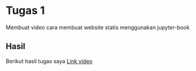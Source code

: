 # Tugas 1

Membuat video cara membuat website statis menggunakan jupyter-book

## Hasil
Berikut hasil tugas saya
[Link video](https://youtu.be/1lSw1kcI2Vc?si=wvmWQzVVJ7nfyizO)



